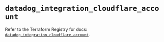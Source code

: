 # `datadog_integration_cloudflare_account`

Refer to the Terraform Registry for docs: [`datadog_integration_cloudflare_account`](https://registry.terraform.io/providers/datadog/datadog/3.65.0/docs/resources/integration_cloudflare_account).
